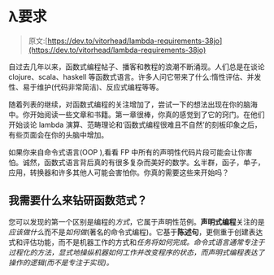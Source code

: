 # λ要求

> 原文:[https://dev.to/vitorhead/lambda-requirements-38jo](https://dev.to/vitorhead/lambda-requirements-38jo)

自过去几年以来，函数式编程帖子、播客和教程的浪潮不断涌现。人们总是在谈论 clojure、scala、haskell 等函数式语言。许多人问它带来了什么:惰性评估、并发性、易于维护(代码非常简洁)、反应式编程等等。

随着列表的继续，对函数式编程的关注增加了，尝试一下的想法出现在你的脑海中。你开始阅读一些文章和书籍。第一章很棒，你真的感觉到了它的窍门。在他们开始谈论 lambda 演算、范畴理论和‘函数式编程很难且不自然’的刻板印象之后，有些页面会在你的头脑中增加。

如果你来自命令式语言(OOP ),看看 FP 中所有的声明性代码片段可能会让你害怕。诚然，函数式语言背后真的有很多复杂而美好的数学。幺半群，函子，单子，应用，转换器和许多其他人可能会害怕你。你真的需要这些来开始吗？

## [](#what-do-i-need-to-dive-into-the-functional-paradigm)我需要什么来钻研函数范式？

您可以发现的第一个区别是编程的*方式*，它属于声明性范例。**声明式编程**关注的是*应该做什么*而不是*如何做*(著名的命令式编程)。它基于**陈述句**，更侧重于创建表达式和评估功能，而不是机器工作的方式和*任务将如何完成。命令式语言通常专注于过程化的方法，显式地操纵机器如何工作并改变程序的状态，而声明式编程表达了操作的逻辑(而不是专注于实现)。*